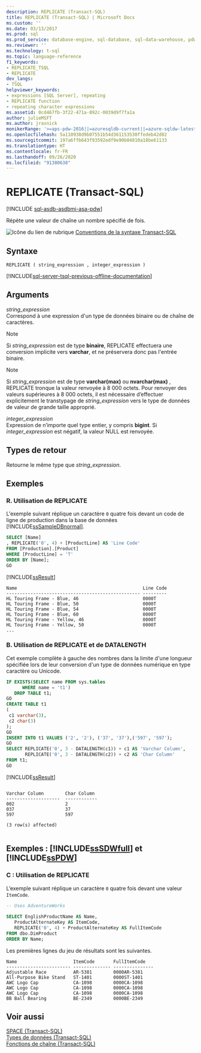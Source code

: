 ```yaml
---
description: REPLICATE (Transact-SQL)
title: REPLICATE (Transact-SQL) | Microsoft Docs
ms.custom: ''
ms.date: 03/13/2017
ms.prod: sql
ms.prod_service: database-engine, sql-database, sql-data-warehouse, pdw
ms.reviewer: ''
ms.technology: t-sql
ms.topic: language-reference
f1_keywords:
- REPLICATE_TSQL
- REPLICATE
dev_langs:
- TSQL
helpviewer_keywords:
- expressions [SQL Server], repeating
- REPLICATE function
- repeating character expressions
ms.assetid: 0cd467fb-3f22-471a-892c-0039d9f7fa1a
author: julieMSFT
ms.author: jrasnick
monikerRange: '>=aps-pdw-2016||=azuresqldb-current||=azure-sqldw-latest||>=sql-server-2016||=sqlallproducts-allversions||>=sql-server-linux-2017||=azuresqldb-mi-current'
ms.openlocfilehash: 5a110938d9b07551b54d361153530ffedeb42d02
ms.sourcegitcommit: 197a6ffb643f93592edf9e90b04810a18be61133
ms.translationtype: HT
ms.contentlocale: fr-FR
ms.lasthandoff: 09/26/2020
ms.locfileid: "91380638"
---
```

# <a name="replicate-transact-sql"></a>REPLICATE (Transact-SQL)
[!INCLUDE [sql-asdb-asdbmi-asa-pdw](../../includes/applies-to-version/sql-asdb-asdbmi-asa-pdw.md)]

  Répète une valeur de chaîne un nombre spécifié de fois.  
  
 ![Icône du lien de rubrique](../../database-engine/configure-windows/media/topic-link.gif "Icône du lien de rubrique") [Conventions de la syntaxe Transact-SQL](../../t-sql/language-elements/transact-sql-syntax-conventions-transact-sql.md)  
  
## <a name="syntax"></a>Syntaxe  
  
```syntaxsql
REPLICATE ( string_expression , integer_expression )   
```  
  
[!INCLUDE[sql-server-tsql-previous-offline-documentation](../../includes/sql-server-tsql-previous-offline-documentation.md)]

## <a name="arguments"></a>Arguments
 *string_expression*  
 Correspond à une expression d'un type de données binaire ou de chaîne de caractères.  
  
> [!NOTE]  
> Si *string_expression* est de type **binaire**, REPLICATE effectuera une conversion implicite vers **varchar**, et ne préservera donc pas l'entrée binaire.  

> [!NOTE]  
> Si *string_expression* est de type **varchar(max)** ou **nvarchar(max)** , REPLICATE tronque la valeur renvoyée à 8 000 octets. Pour renvoyer des valeurs supérieures à 8 000 octets, il est nécessaire d’effectuer explicitement le transtypage de *string_expression* vers le type de données de valeur de grande taille approprié.  
  
 *integer_expression*  
 Expression de n’importe quel type entier, y compris **bigint**. Si *integer_expression* est négatif, la valeur NULL est renvoyée.  
  
## <a name="return-types"></a>Types de retour  
 Retourne le même type que *string_expression*.  
  
## <a name="examples"></a>Exemples  
  
### <a name="a-using-replicate"></a>R. Utilisation de REPLICATE  
 L'exemple suivant réplique un caractère `0` quatre fois devant un code de ligne de production dans la base de données [!INCLUDE[ssSampleDBnormal](../../includes/sssampledbnormal-md.md)].  
  
```sql
SELECT [Name]  
, REPLICATE('0', 4) + [ProductLine] AS 'Line Code'  
FROM [Production].[Product]  
WHERE [ProductLine] = 'T'  
ORDER BY [Name];  
GO  
```  
  
 [!INCLUDE[ssResult](../../includes/ssresult-md.md)]  
  
```  
Name                                               Line Code  
-------------------------------------------------- ---------  
HL Touring Frame - Blue, 46                        0000T   
HL Touring Frame - Blue, 50                        0000T   
HL Touring Frame - Blue, 54                        0000T   
HL Touring Frame - Blue, 60                        0000T   
HL Touring Frame - Yellow, 46                      0000T   
HL Touring Frame - Yellow, 50                      0000T  
...  
```  
  
### <a name="b-using-replicate-and-datalength"></a>B. Utilisation de REPLICATE et de DATALENGTH  
 Cet exemple complète à gauche des nombres dans la limite d'une longueur spécifiée lors de leur conversion d'un type de données numérique en type caractère ou Unicode.  
  
```sql
IF EXISTS(SELECT name FROM sys.tables  
      WHERE name = 't1')  
   DROP TABLE t1;  
GO  
CREATE TABLE t1   
(  
 c1 varchar(3),  
 c2 char(3)  
);  
GO  
INSERT INTO t1 VALUES ('2', '2'), ('37', '37'),('597', '597');  
GO  
SELECT REPLICATE('0', 3 - DATALENGTH(c1)) + c1 AS 'Varchar Column',  
       REPLICATE('0', 3 - DATALENGTH(c2)) + c2 AS 'Char Column'  
FROM t1;  
GO  
```  
  
 [!INCLUDE[ssResult](../../includes/ssresult-md.md)]  
  
```  
  
Varchar Column        Char Column  
--------------------  ------------  
002                   2    
037                   37   
597                   597  
  
(3 row(s) affected)  
  
```  
  
## <a name="examples-sssdwfull-and-sspdw"></a>Exemples : [!INCLUDE[ssSDWfull](../../includes/sssdwfull-md.md)] et [!INCLUDE[ssPDW](../../includes/sspdw-md.md)]  
  
### <a name="c-using-replicate"></a>C : Utilisation de REPLICATE  
 L’exemple suivant réplique un caractère `0` quatre fois devant une valeur `ItemCode`.  
  
```sql
-- Uses AdventureWorks  
  
SELECT EnglishProductName AS Name,  
   ProductAlternateKey AS ItemCode,  
   REPLICATE('0', 4) + ProductAlternateKey AS FullItemCode  
FROM dbo.DimProduct  
ORDER BY Name;  
```  
  
 Les premières lignes du jeu de résultats sont les suivantes.  
  
 ```
Name                     ItemCode       FullItemCode
------------------------ -------------- ---------------
Adjustable Race          AR-5381        0000AR-5381
All-Purpose Bike Stand   ST-1401        0000ST-1401
AWC Logo Cap             CA-1098        0000CA-1098
AWC Logo Cap             CA-1098        0000CA-1098
AWC Logo Cap             CA-1098        0000CA-1098
BB Ball Bearing          BE-2349        0000BE-2349
 ```  
  
## <a name="see-also"></a>Voir aussi  
 [SPACE &#40;Transact-SQL&#41;](../../t-sql/functions/space-transact-sql.md)  
 [Types de données &#40;Transact-SQL&#41;](../../t-sql/data-types/data-types-transact-sql.md)   
 [Fonctions de chaîne &#40;Transact-SQL&#41;](../../t-sql/functions/string-functions-transact-sql.md)  
  
  

